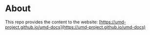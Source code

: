 ---
---
# About

This repo provides the content to the website: [https://umd-project.github.io/umd-docs](https://umd-project.github.io/umd-docs)


